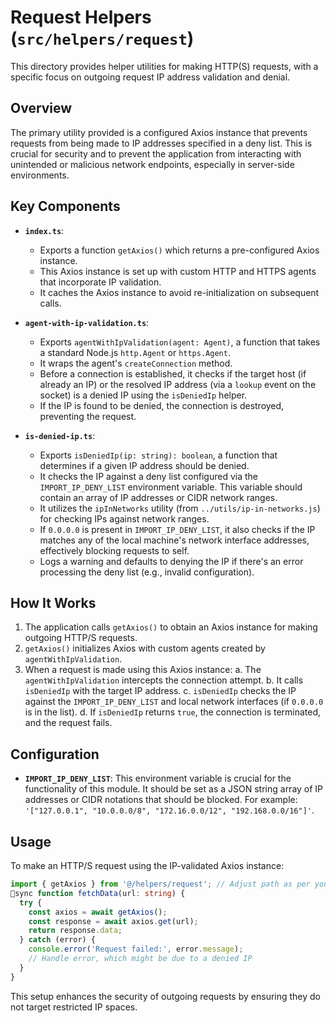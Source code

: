 # Request Helpers (`src/helpers/request`)

This directory provides helper utilities for making HTTP(S) requests, with a specific focus on outgoing request IP address validation and denial.

## Overview

The primary utility provided is a configured Axios instance that prevents requests from being made to IP addresses specified in a deny list. This is crucial for security and to prevent the application from interacting with unintended or malicious network endpoints, especially in server-side environments.

## Key Components

*   **`index.ts`**: 
    *   Exports a function `getAxios()` which returns a pre-configured Axios instance.
    *   This Axios instance is set up with custom HTTP and HTTPS agents that incorporate IP validation.
    *   It caches the Axios instance to avoid re-initialization on subsequent calls.

*   **`agent-with-ip-validation.ts`**:
    *   Exports `agentWithIpValidation(agent: Agent)`, a function that takes a standard Node.js `http.Agent` or `https.Agent`.
    *   It wraps the agent's `createConnection` method.
    *   Before a connection is established, it checks if the target host (if already an IP) or the resolved IP address (via a `lookup` event on the socket) is a denied IP using the `isDeniedIp` helper.
    *   If the IP is found to be denied, the connection is destroyed, preventing the request.

*   **`is-denied-ip.ts`**:
    *   Exports `isDeniedIp(ip: string): boolean`, a function that determines if a given IP address should be denied.
    *   It checks the IP against a deny list configured via the `IMPORT_IP_DENY_LIST` environment variable. This variable should contain an array of IP addresses or CIDR network ranges.
    *   It utilizes the `ipInNetworks` utility (from `../utils/ip-in-networks.js`) for checking IPs against network ranges.
    *   If `0.0.0.0` is present in `IMPORT_IP_DENY_LIST`, it also checks if the IP matches any of the local machine's network interface addresses, effectively blocking requests to self.
    *   Logs a warning and defaults to denying the IP if there's an error processing the deny list (e.g., invalid configuration).

## How It Works

1.  The application calls `getAxios()` to obtain an Axios instance for making outgoing HTTP/S requests.
2.  `getAxios()` initializes Axios with custom agents created by `agentWithIpValidation`.
3.  When a request is made using this Axios instance:
    a.  The `agentWithIpValidation` intercepts the connection attempt.
    b.  It calls `isDeniedIp` with the target IP address.
    c.  `isDeniedIp` checks the IP against the `IMPORT_IP_DENY_LIST` and local network interfaces (if `0.0.0.0` is in the list).
    d.  If `isDeniedIp` returns `true`, the connection is terminated, and the request fails.

## Configuration

*   **`IMPORT_IP_DENY_LIST`**: This environment variable is crucial for the functionality of this module. It should be set as a JSON string array of IP addresses or CIDR notations that should be blocked. For example: `'["127.0.0.1", "10.0.0.0/8", "172.16.0.0/12", "192.168.0.0/16"]'`.

## Usage

To make an HTTP/S request using the IP-validated Axios instance:

```typescript
import { getAxios } from '@/helpers/request'; // Adjust path as per your project structure
sync function fetchData(url: string) {
  try {
    const axios = await getAxios();
    const response = await axios.get(url);
    return response.data;
  } catch (error) {
    console.error('Request failed:', error.message);
    // Handle error, which might be due to a denied IP
  }
}
```

This setup enhances the security of outgoing requests by ensuring they do not target restricted IP spaces. 
